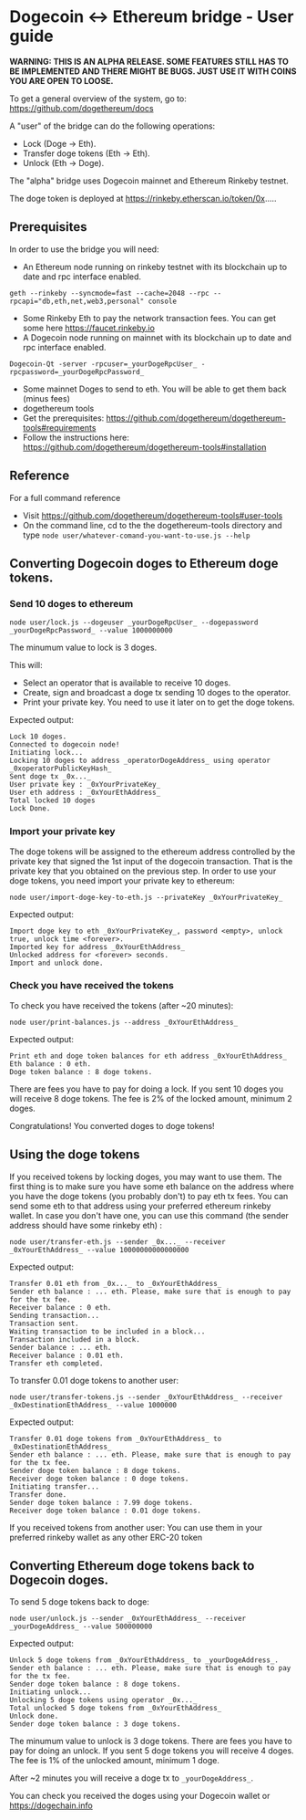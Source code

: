 # Dogecoin <-> Ethereum bridge - User guide

**WARNING: THIS IS AN ALPHA RELEASE. SOME FEATURES STILL HAS TO BE IMPLEMENTED AND THERE MIGHT BE BUGS. JUST USE IT WITH COINS YOU ARE OPEN TO LOOSE.**

To get a general overview of the system, go to: https://github.com/dogethereum/docs

A "user" of the bridge can do the following operations:
* Lock (Doge -> Eth).
* Transfer doge tokens (Eth -> Eth).
* Unlock (Eth -> Doge).

The "alpha" bridge uses Dogecoin mainnet and Ethereum Rinkeby testnet.

The doge token is deployed at 
https://rinkeby.etherscan.io/token/0x.....

## Prerequisites

In order to use the bridge you will need:

* An Ethereum node running on rinkeby testnet with its blockchain up to date and rpc interface enabled. 
```
geth --rinkeby --syncmode=fast --cache=2048 --rpc --rpcapi="db,eth,net,web3,personal" console
```
* Some Rinkeby Eth to pay the network transaction fees. You can get some here https://faucet.rinkeby.io
* A Dogecoin node running on mainnet with its blockchain up to date and rpc interface enabled.
```
Dogecoin-Qt -server -rpcuser=_yourDogeRpcUser_ -rpcpassword=_yourDogeRpcPassword_ 
```
* Some mainnet Doges to send to eth. You will be able to get them back (minus fees)
* dogethereum tools
 * Get the prerequisites: https://github.com/dogethereum/dogethereum-tools#requirements
 * Follow the instructions here: https://github.com/dogethereum/dogethereum-tools#installation

## Reference

For a full command reference 
* Visit https://github.com/dogethereum/dogethereum-tools#user-tools 
* On the command line, cd to the the dogethereum-tools directory and type `node user/whatever-comand-you-want-to-use.js --help`


## Converting Dogecoin doges to Ethereum doge tokens.

### Send 10 doges to ethereum

```
node user/lock.js --dogeuser _yourDogeRpcUser_ --dogepassword _yourDogeRpcPassword_ --value 1000000000
```

The minumum value to lock is 3 doges.

This will:
* Select an operator that is available to receive 10 doges.
* Create, sign and broadcast a doge tx sending 10 doges to the operator.
* Print your private key. You need to use it later on to get the doge tokens. 

Expected output:
```
Lock 10 doges.
Connected to dogecoin node!
Initiating lock... 
Locking 10 doges to address _operatorDogeAddress_ using operator _0xoperatorPublicKeyHash_
Sent doge tx _0x..._
User private key : _0xYourPrivateKey_
User eth address : _0xYourEthAddress_
Total locked 10 doges
Lock Done.
```

### Import your private key

The doge tokens will be assigned to the ethereum address controlled by the private key that signed the 1st input of the dogecoin transaction.
That is the private key that you obtained on the previous step.
In order to use your doge tokens, you need import your private key to ethereum:
```
node user/import-doge-key-to-eth.js --privateKey _0xYourPrivateKey_
```
Expected output:
```
Import doge key to eth _0xYourPrivateKey_, password <empty>, unlock true, unlock time <forever>.
Imported key for address _0xYourEthAddress_
Unlocked address for <forever> seconds.
Import and unlock done.
```

### Check you have received the tokens

To check you have received the tokens (after ~20 minutes):
```
node user/print-balances.js --address _0xYourEthAddress_
```
Expected output:
```
Print eth and doge token balances for eth address _0xYourEthAddress_
Eth balance : 0 eth.
Doge token balance : 8 doge tokens.
```
There are fees you have to pay for doing a lock.
If you sent 10 doges you will receive 8 doge tokens.
The fee is 2% of the locked amount, minimum 2 doges.

Congratulations! You converted doges to doge tokens!


## Using the doge tokens

If you received tokens by locking doges, you may want to use them.
The first thing is to make sure you have some eth balance on the address where you have the doge tokens (you probably don't) to pay eth tx fees.
You can send some eth to that address using your preferred ethereum rinkeby wallet.
In case you don't have one, you can use this command (the sender address should have some rinkeby eth) :
```
node user/transfer-eth.js --sender _0x..._ --receiver _0xYourEthAddress_ --value 10000000000000000
```
Expected output:
```
Transfer 0.01 eth from _0x..._ to _0xYourEthAddress_
Sender eth balance : ... eth. Please, make sure that is enough to pay for the tx fee.
Receiver balance : 0 eth.
Sending transaction...
Transaction sent.
Waiting transaction to be included in a block...
Transaction included in a block.
Sender balance : ... eth.
Receiver balance : 0.01 eth.
Transfer eth completed.
```

To transfer 0.01 doge tokens to another user:
```
node user/transfer-tokens.js --sender _0xYourEthAddress_ --receiver _0xDestinationEthAddress_ --value 1000000
```
Expected output:
```
Transfer 0.01 doge tokens from _0xYourEthAddress_ to _0xDestinationEthAddress_
Sender eth balance : ... eth. Please, make sure that is enough to pay for the tx fee.
Sender doge token balance : 8 doge tokens.
Receiver doge token balance : 0 doge tokens.
Initiating transfer... 
Transfer done.
Sender doge token balance : 7.99 doge tokens.
Receiver doge token balance : 0.01 doge tokens.
```

If you received tokens from another user:
You can use them in your preferred rinkeby wallet as any other ERC-20 token 


## Converting Ethereum doge tokens back to Dogecoin doges.

To send 5 doge tokens back to doge:
```
node user/unlock.js --sender _0xYourEthAddress_ --receiver _yourDogeAddress_ --value 500000000
```
Expected output:
```
Unlock 5 doge tokens from _0xYourEthAddress_ to _yourDogeAddress_.
Sender eth balance : ... eth. Please, make sure that is enough to pay for the tx fee.
Sender doge token balance : 8 doge tokens.
Initiating unlock... 
Unlocking 5 doge tokens using operator _0x..._
Total unlocked 5 doge tokens from _0xYourEthAddress_
Unlock done.
Sender doge token balance : 3 doge tokens.
```

The minumum value to unlock is 3 doge tokens.
There are fees you have to pay for doing an unlock.
If you sent 5 doge tokens you will receive 4 doges.
The fee is 1% of the unlocked amount, minimum 1 doge.

After ~2 minutes you will receive a doge tx to `_yourDogeAddress_`.

You can check you received the doges using your Dogecoin wallet or https://dogechain.info

